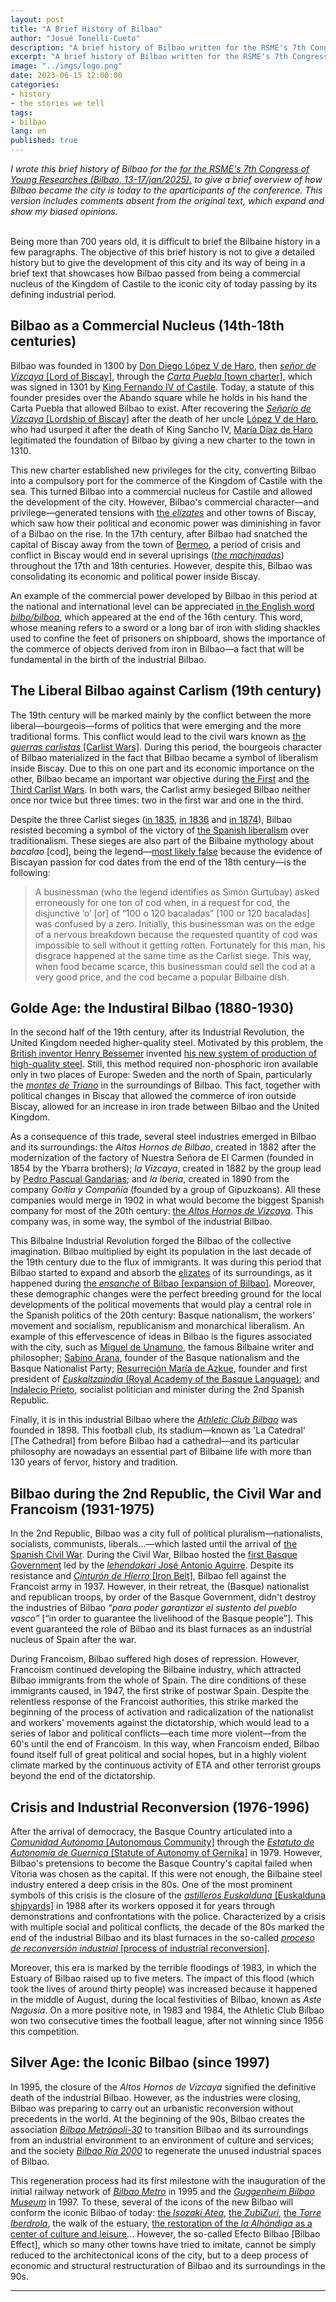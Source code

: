 ```yaml
---
layout: post
title: "A Brief History of Bilbao"
author: "Josué Tonelli-Cueto"
description: "A brief history of Bilbao written for the RSME's 7th Congress of Young Researches (Bilbao, 13-17/jan/2025). This version includes further comments absent in the original text."
excerpt: "A brief history of Bilbao written for the RSME's 7th Congress of Young Researches (Bilbao, 13-17/jan/2025). This post version further comments absent in the original text."
image: "../imgs/logo.png"
date: 2023-06-15 12:00:00
categories:
- history
- the stories we tell
tags:
- bilbao
lang: en
published: true
---
```



<div class="jumbotron abstract" style="font-style: italic;">
I wrote this brief history of Bilbao for the <a href="https://jovenesrsme2025.xyz/"><em>for the RSME's 7th Congress of Young Researches (Bilbao, 13-17/jan/2025).</em></a> to give a brief overview of how Bilbao became the city is today to the aparticipants of the conference. This version includes comments absent from the original text, which expand and show my biased opinions.
</div>
<br/>

Being more than 700 years old, it is difficult to brief the Bilbaine history in a few paragraphs. The objective of this brief history is not to give a detailed history but to give the development of this city and its way of being in a brief text that showcases how Bilbao passed from being a commercial nucleus of the Kingdom of Castile to the iconic city of today passing by its defining industrial period.

## Bilbao as a Commercial Nucleus (14th-18th centuries)

Bilbao was founded in 1300 by <a href="https://en.wikipedia.org/wiki/Diego_L%C3%B3pez_V_de_Haro">Don Diego López V de Haro</a>, then <a href="https://en.wikipedia.org/wiki/Lordship_of_Biscay"><em>señor de Vizcaya</em> [Lord of Biscay]</a>, through the <a href="https://en.wikipedia.org/wiki/Municipal_charter"><em>Carta Puebla</em> [town charter]</a>, which was signed in 1301 by <a href="https://en.wikipedia.org/wiki/Ferdinand_IV_of_Castile">King Fernando IV of Castile</a>. Today, a statute of this founder presides over the Abando square while he holds in his hand the Carta Puebla that allowed Bilbao to exist. After recovering the <a href="https://en.wikipedia.org/wiki/Lordship_of_Biscay"><em>Señorío de Vizcaya</em> [Lordship of Biscay]</a> after the death of her uncle <a href="https://en.wikipedia.org/wiki/Diego_L%C3%B3pez_V_de_Haro">López V de Haro</a>, who had usurped it after the death of King Sancho IV, <a href="https://en.wikipedia.org/wiki/Mar%C3%ADa_D%C3%ADaz_I_de_Haro">María Díaz de Haro</a> legitimated the foundation of Bilbao by giving a new charter to the town in 1310.

This new charter established new privileges for the city, converting Bilbao into a compulsory port for the commerce of the Kingdom of Castile with the sea. This turned Bilbao into a commercial nucleus for Castile and allowed the development of the city. However, Bilbao's commercial character—and privilege—generated tensions with <a href="https://en.wikipedia.org/wiki/Elizate">the <em>elizates</em></a> and other towns of Biscay, which saw how their political and economic power was diminishing in favor of a Bilbao on the rise. In the 17th century, after Bilbao had snatched the capital of Biscay away from the town of <a href="https://en.wikipedia.org/wiki/Bermeo">Bermeo</a>, a period of crisis and conflict in Biscay would end in several uprisings  (<a href="https://es.wikipedia.org/wiki/Machinada"><em>the machinadas</em></a>) throughout the 17th and 18th centuries. However, despite this, Bilbao was consolidating its economic and political power inside Biscay.

An example of the commercial power developed by Bilbao in this period at the national and international level can be appreciated <a href="https://www.merriam-webster.com/dictionary/bilboa">in the English word <em>bilbo/bilboa</em></a>, which appeared at the end of the 16th century. This word, whose meaning refers to a sword or a long bar of iron with sliding shackles used to confine the feet of prisoners on shipboard, shows the importance of the commerce of objects derived from iron in Bilbao—a fact that will be fundamental in the birth of the industrial Bilbao.

## The Liberal Bilbao against Carlism (19th century)

The 19th century will be marked mainly by the conflict between the more liberal—bourgeois—forms of politics that were emerging and the more traditional forms. This conflict would lead to the civil wars known as <a href="https://en.wikipedia.org/wiki/Carlist_Wars">the <em>guerras carlistas</em> [Carlist Wars]</a>. During this period, the bourgeois character of Bilbao materialized in the fact that Bilbao became a symbol of liberalism inside Biscay. Due to this on one part and its economic importance on the other, Bilbao became an important war objective during <a href="https://en.wikipedia.org/wiki/First_Carlist_War">the First</a> and <a href="https://en.wikipedia.org/wiki/Third_Carlist_War">the Third Carlist Wars</a>. In both wars, the Carlist army besieged Bilbao neither once nor twice but three times: two in the first war and one in the third.

Despite the three Carlist sieges (<a href="https://es.wikipedia.org/wiki/Sitio_de_Bilbao_(1835)">in 1835</a>, <a href="https://es.wikipedia.org/wiki/Sitio_de_Bilbao_(1836)">in 1836</a> and <a href="https://es.wikipedia.org/wiki/Sitio_de_Bilbao_(1874)">in 1874</a>), Bilbao resisted becoming a symbol of the victory of <a href="https://en.wikipedia.org/wiki/Liberalism_and_radicalism_in_Spain">the Spanish liberalism</a> over traditionalism. These sieges are also part of the Bilbaine mythology about <em>bacalao</em> [cod], being the legend—<a href="https://www.elcorreo.com/jantour/falsa-leyenda-origen-bacalao-bilbao-guturbay-20210528140049-nt.html">most likely false</a> because the evidence of Biscayan passion for cod dates from the end of the 18th century—is the following:
>A businessman (who the legend identifies as Simón Gurtubay) asked erroneously for one ton of cod when, in a request for cod, the disjunctive &lsquo;o&rsquo; [or] of &ldquo;100 o 120 bacaladas&rdquo; [100 or 120 bacaladas] was confused by a zero. Initially, this businessman was on the edge of a nervous breakdown because the requested quantity of cod was impossible to sell without it getting rotten. Fortunately for this man, his disgrace happened at the same time as the Carlist siege. This way, when food became scarce, this businessman could sell the cod at a very good price, and the cod became a popular Bilbaine dish.

## Golde Age: the Industiral Bilbao (1880-1930)

In the second half of the 19th century, after its Industrial Revolution, the United Kingdom needed higher-quality steel. Motivated by this problem, the <a href="https://en.wikipedia.org/wiki/Henry_Bessemer">British inventor Henry Bessemer</a> invented <a href="https://en.wikipedia.org/wiki/Bessemer_process">his new system of production of high-quality steel</a>. Still, this method required non-phosphoric iron available only in two places of Europe: Sweden and the north of Spain, particularly the <a href="https://es.wikipedia.org/wiki/Montes_de_Triano"><em>montes de Triano</em></a> in the surroundings of Bilbao. This fact, together with political changes in Biscay that allowed the commerce of iron outside Biscay, allowed for an increase in iron trade between Bilbao and the United Kingdom.

As a consequence of this trade, several steel industries emerged in Bilbao and its surroundings: the <em>Altos Hornos de Bilbao</em>, created in 1882 after the modernization of the factory of Nuestra Señora de El Carmen (founded in 1854 by the Ybarra brothers); <em>la Vizcaya</em>, created in 1882 by the group lead by <a href="https://es.wikipedia.org/wiki/Pedro_Pascual_Gandarias">Pedro Pascual Gandarias</a>; and <em>la Iberia</em>, created in 1890 from the company <em>Goitia y Compañía</em> (founded by a group  of Gipuzkoans). All these companies would merge in 1902 in what would become the biggest Spanish company for most of the 20th century: <a href="https://en.wikipedia.org/wiki/Altos_Hornos_de_Vizcaya">the <em>Altos Hornos de Vizcaya</em></a>. This company was, in some way, the symbol of the industrial Bilbao.

This Bilbaine Industrial Revolution forged the Bilbao of the collective imagination. Bilbao multiplied by eight its population in the last decade of the 19th century due to the flux of immigrants. It was during this period that Bilbao started to expand and absorb the <a href="https://en.wikipedia.org/wiki/Elizate">elizates</a> of its surroundings, as it happened during <a href="https://es.wikipedia.org/wiki/Ensanche_de_Bilbao">the <em>ensanche</em> of Bilbao [expansion of Bilbao]</a>. Moreover, these demographic changes were the perfect breeding ground for the local developments of the political movements that would play a central role in the Spanish politics of the 20th century: Basque nationalism, the workers' movement and socialism, republicanism and monarchical liberalism.
An example of this effervescence of ideas in Bilbao is the figures associated with the city, such as <a href="https://en.wikipedia.org/wiki/Miguel_de_Unamuno">Miguel de Unamuno</a>, the famous Bilbaine writer and philosopher; <a href="https://en.wikipedia.org/wiki/Sabino_Arana">Sabino Arana</a>, founder of the Basque nationalism and the Basque Nationalist Party; <a href="https://es.wikipedia.org/wiki/Resurrecci%C3%B3n_Mar%C3%ADa_de_Azkue">Resurreción María de Azkue</a>, founder and first president of <a href="https://en.wikipedia.org/wiki/Euskaltzaindia"><em>Euskaltzaindia</em> (Royal Academy of the Basque Language)</a>; and <a href="https://en.wikipedia.org/wiki/Indalecio_Prieto">Indalecio Prieto</a>, socialist politician and minister during the 2nd Spanish Republic.

Finally, it is in this industrial Bilbao where the <a href="https://en.wikipedia.org/wiki/Athletic_Bilbao"><em>Athletic Club Bilbao</em></a> was founded in 1898. This football club, its stadium—known as 'La Catedral' [The Cathedral] from before Bilbao had a cathedral—and its particular philosophy are nowadays an essential part of Bilbaine life with more than 130 years of fervor, history and tradition.

## Bilbao during the 2nd Republic, the Civil War and Francoism (1931-1975)

In the 2nd Republic, Bilbao was a city full of political pluralism—nationalists, socialists, communists, liberals...—which lasted until the arrival of <a href="https://en.wikipedia.org/wiki/Spanish_Civil_War">the Spanish Civil War</a>. During the Civil War, Bilbao hosted the <a href="https://es.wikipedia.org/wiki/Gobierno_Provisional_del_Pa%C3%ADs_Vasco">first Basque Government</a> led by the <a href="https://es.wikipedia.org/wiki/Jos%C3%A9_Antonio_Aguirre"><em>lehendakari</em> José Antonio Aguirre</a>. Despite its resistance and <a href="https://en.wikipedia.org/wiki/Bilbao%27s_Iron_Ring"><em>Cinturón de Hierro</em> [Iron Belt]</a>, Bilbao fell against the Francoist army in 1937. However, in their retreat, the (Basque) nationalist and republican troops, by order of the Basque Government, didn't destroy the industries of Bilbao <em>&ldquo;para poder garantizar el sustento del pueblo vasco&rdquo;</em> [&ldquo;in order to guarantee the livelihood of the Basque people&rdquo;]. This event guaranteed the role of Bilbao and its blast furnaces as an industrial nucleus of Spain after the war.

During Francoism, Bilbao suffered high doses of repression. However, Francoism continued developing the Bilbaine industry, which attracted Bilbao immigrants from the whole of Spain. The dire conditions of these immigrants caused, in 1947, the first strike of postwar Spain. Despite the relentless response of the Francoist authorities, this strike marked the beginning of the process of activation and radicalization of the nationalist and workers' movements against the dictatorship, which would lead to a series of labor and political conflicts—each time more violent—from the 60's until the end of Francoism. In this way, when Francoism ended, Bilbao found itself full of great political and social hopes, but in a highly violent climate marked by the continuous activity of ETA and other terrorist groups beyond the end of the dictatorship.

## Crisis and Industrial Reconversion (1976-1996)

After the arrival of democracy, the Basque Country articulated into a <a href="https://en.wikipedia.org/wiki/Autonomous_communities_of_Spain"><em>Comunidad Autónoma</em> [Autonomous Community]</a> through the <a href="https://en.wikipedia.org/wiki/Statute_of_Autonomy_of_the_Basque_Country_of_1979"><em>Estatuto de Autonomía de Guernica</em> [Statute of Autonomy of Gernika]</a> in 1979. However, Bilbao's pretensions to become the Basque Country's capital failed when Vitoria was chosen as the capital. If this were not enough, the Bilbaine steel industry entered a deep crisis in the 80s. One of the most prominent symbols of this crisis is the closure of the <a href="https://en.wikipedia.org/wiki/Euskalduna"><em>astilleros Euskalduna</em> [Euskalduna shipyards]</a> in 1988 after its workers opposed it for years through demonstrations and confrontations with the police. Characterized by a crisis with multiple social and political conflicts, the decade of the 80s marked the end of the industrial Bilbao and its blast furnaces in the so-called <a href="https://es.wikipedia.org/wiki/Reconversi%C3%B3n_industrial"><em>proceso de reconversión industrial</em> [process of industrial reconversion]</a>.

Moreover, this era is marked by the terrible floodings of 1983, in which the Estuary of Bilbao raised up to five meters. The impact of this flood (which took the lives of around thirty people) was increased because it happened in the middle of August, during the local festivities of Bilbao, known as <em>Aste Nagusia</em>. On a more positive note, in 1983 and 1984, the Athletic Club Bilbao won two consecutive times the football league, after not winning since 1956 this competition.

## Silver Age: the Iconic Bilbao (since 1997)

In 1995, the closure of the <em>Altos Hornos de Vizcaya</em> signified the definitive death of the industrial Bilbao. However, as the industries were closing, Bilbao was preparing to carry out an urbanistic reconversion without precedents in the world. At the beginning of the 90s, Bilbao creates the association <a href="https://es.wikipedia.org/wiki/Bilbao_Metr%C3%B3poli-30"><em>Bilbao Metrópoli-30</em></a> to transition Bilbao and its surroundings from an industrial environment to an environment of culture and services; and the society <a href="https://es.wikipedia.org/wiki/Bilbao_R%C3%ADa_2000"><em>Bilbao Ría 2000</em></a> to regenerate the unused industrial spaces of Bilbao.

This regeneration process had its first milestone with the inauguration of the initial railway network of <a href="https://en.wikipedia.org/wiki/Bilbao_metro"><em>Bilbao Metro</em></a> in 1995 and the <a href="https://en.wikipedia.org/wiki/Guggenheim_Museum_Bilbao"><em>Guggenheim Bilbao Museum</em></a> in 1997. To these, several of the icons of the new Bilbao will conform the iconic Bilbao of today: <a href="https://en.wikipedia.org/wiki/Isozaki_Atea">the <em>Isozaki Atea</em></a>, <a href="https://en.wikipedia.org/wiki/Zubizuri">the <em>ZubiZuri</em><a/>, <a href="https://en.wikipedia.org/wiki/Iberdrola_Tower">the <em>Torre Iberdrola</em></a>, the walk of the estuary, <a href="https://en.wikipedia.org/wiki/Azkuna_Zentroa">the restoration of the <em>la Alhóndiga</em> as a center of culture and leisure</a>... However, the so-called Efecto Bilbao [Bilbao Effect], which so many other towns have tried to imitate, cannot be simply reduced to the architectonical icons of the city, but to a deep process of economic and structural restructuration of Bilbao and its surroundings in the 90s.


***
